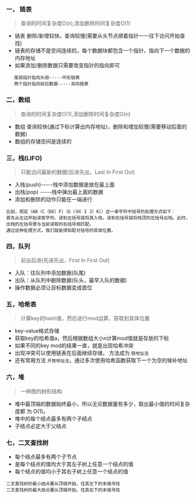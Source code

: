 ### 一， 链表
> 查询的时间复杂度O(n),添加删除时间复杂度O(1)

   * 链表 删除/新增较快，查询较慢(需要从头节点顺着指针一一往下访问开始查找)
   * 链表的存储不是空间连续的，每个数据块都包含一个指针，指向下一个数据的内存地址
   * 如果添加/删除数据只需要改变指针的指向即可

```
   尾部指针指向头部-----环形链表
   两个指针指向前后数据-----双向链表
```




### 二，数组
> 查询的时间复杂度O(1),添加删除时间复杂度O(n)


 * 数组 查询较快(通过下标计算出内存地址)，删除和增加较慢(需要移动后面的数据)
 * 数组的存储空间是连续的



### 三，栈(LIFO)
> 只能访问最新的数据(后进先出，Last In First Out)

 * 入栈(push)-----栈中添加数据是放在最上面
 * 出栈(pop) -----栈中弹出最上面的数据
 * 添加和删除的动作只能在一端进行
 
 ```text
比如，规定（AB（C（DE）F）（G（（H）I J）K））这一串字符中括号的处理方式如下：
首先从左边开始读取字符，读到左括号就将其入栈，读到右括号就将栈顶的左括号出栈。此时，出栈的左括号便与当前读取的右括号相匹配。
通过这种处理方式，我们就能得知配对括号的具体位置。
```


### 四，队列
> 前出后进(先进先出，First In First Out)

 * 入队：往队列中添加数据(队尾)
 * 出队：从队列中删除数据(队头，最早入队的数据)
 * 操作数据必须让目标数据变成首位
 
 
### 五，哈希表
> 计算key的hash值，然后进行mod运算，获取到具体位置
 
 * key-value格式存储
 * 获取key的哈希值a，然后根据数组大小n计算mod值就是存放的下标 
 * 如果不同的key mod的结果一直，就是出现哈希冲突
 * 出现冲突可以使用链表在后面继续存储， 方法成为 `链地址法` 
 * 还有常用方法 `开放地址法`，通过多次使用哈希函数获取下一个为空的候补地址
 
 

### 六，堆
> 一种图的树形结构

 * 堆中最顶端的数据始终最小，所以无论数据量有多少，取出最小值的时间复杂度都
   为 O(1)。
 * 堆中的每个结点最多有两个子结点
 * 子结点必定大于父结点


### 七，二叉查找树


 * 每个结点最多有两个子节点
 * 是每个结点的值均大于其左子树上任意一个结点的值
 * 每个结点的值均小于其右子树上任意一个结点的值
 
 
 ```text
二叉查找树的最小结点要从顶端开始，往其左下的末端寻找
二叉查找树的最大结点要从顶端开始，往其右下的末端寻找
```